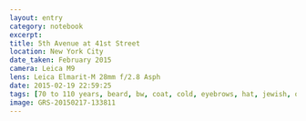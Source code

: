```yaml
--- 
layout: entry
category: notebook
excerpt:
title: 5th Avenue at 41st Street
location: New York City
date_taken: February 2015
camera: Leica M9
lens: Leica Elmarit-M 28mm f/2.8 Asph
date: 2015-02-19 22:59:25
tags: [70 to 110 years, beard, bw, coat, cold, eyebrows, hat, jewish, old man, pavement, street, sun, tie, walden, wet]
image: GRS-20150217-133811
---
```

